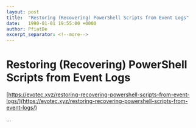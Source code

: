 ```yaml
---
layout: post
title:  "Restoring (Recovering) PowerShell Scripts from Event Logs"
date:   1990-01-01 19:55:00 +0000
author: PfiatDe
excerpt_separator: <!--more-->
---
```


# Restoring (Recovering) PowerShell Scripts from Event Logs
[https://evotec.xyz/restoring-recovering-powershell-scripts-from-event-logs/](https://evotec.xyz/restoring-recovering-powershell-scripts-from-event-logs/)

...
<!--more-->
